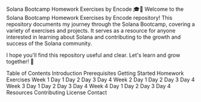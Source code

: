 Solana Bootcamp Homework Exercises by Encode 🎓🚀
Welcome to the Solana Bootcamp Homework Exercises by Encode repository! This repository documents my journey through the Solana Bootcamp, covering a variety of exercises and projects. It serves as a resource for anyone interested in learning about Solana and contributing to the growth and success of the Solana community.

I hope you'll find this repository useful and clear. Let's learn and grow together! 🌟

Table of Contents
Introduction
Prerequisites
Getting Started
Homework Exercises
Week 1
Day 1
Day 2
Day 3
Day 4
Week 2
Day 1
Day 2
Day 3
Day 4
Week 3
Day 1
Day 2
Day 3
Day 4
Week 4
Day 1
Day 2
Day 3
Day 4
Resources
Contributing
License
Contact
